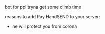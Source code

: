 bot for ppl tryna get some climb time


reasons to add Ray HandSEND to your server:
- he will protect you from corona
